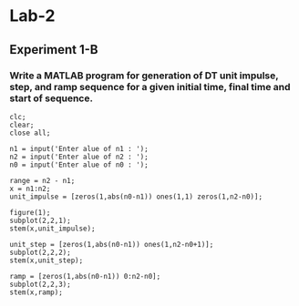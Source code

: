 # Lab-2
## Experiment 1-B
###  Write a MATLAB program for generation of DT unit impulse, step, and ramp sequence for a given initial time, final time and start of sequence.

    clc;
    clear;
    close all;

    n1 = input('Enter alue of n1 : ');
    n2 = input('Enter alue of n2 : ');
    n0 = input('Enter alue of n0 : ');

    range = n2 - n1;
    x = n1:n2;
    unit_impulse = [zeros(1,abs(n0-n1)) ones(1,1) zeros(1,n2-n0)];

    figure(1);
    subplot(2,2,1);
    stem(x,unit_impulse);

    unit_step = [zeros(1,abs(n0-n1)) ones(1,n2-n0+1)];
    subplot(2,2,2);
    stem(x,unit_step);

    ramp = [zeros(1,abs(n0-n1)) 0:n2-n0];
    subplot(2,2,3);
    stem(x,ramp);

